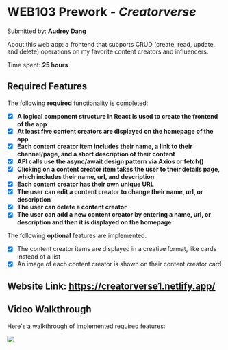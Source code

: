 # WEB103 Prework - *Creatorverse*

Submitted by: **Audrey Dang**

About this web app: a frontend that supports CRUD (create, read, update, and delete) operations on my favorite content creators and influencers.

Time spent: **25 hours**

## Required Features

The following **required** functionality is completed:

- [x] **A logical component structure in React is used to create the frontend of the app**
- [x] **At least five content creators are displayed on the homepage of the app**
- [x] **Each content creator item includes their name, a link to their channel/page, and a short description of their content**
- [x] **API calls use the async/await design pattern via Axios or fetch()**
- [x] **Clicking on a content creator item takes the user to their details page, which includes their name, url, and description**
- [x] **Each content creator has their own unique URL**
- [x] **The user can edit a content creator to change their name, url, or description**
- [x] **The user can delete a content creator**
- [x] **The user can add a new content creator by entering a name, url, or description and then it is displayed on the homepage**

The following **optional** features are implemented:

- [x] The content creator items are displayed in a creative format, like cards instead of a list
- [x] An image of each content creator is shown on their content creator card

## Website Link: https://creatorverse1.netlify.app/

## Video Walkthrough

Here's a walkthrough of implemented required features:

![](https://github.com/audreydang4103/prework-web103/blob/main/Walkthrough.gif)

